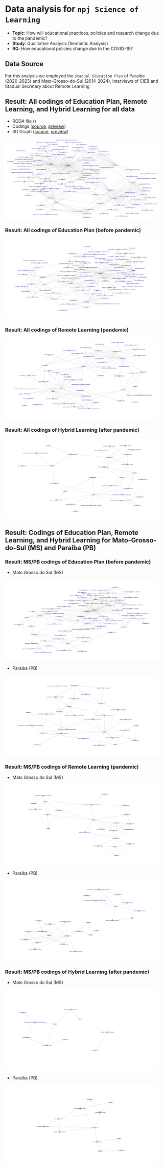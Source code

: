 # Data analysis for `npj Science of Learning`

 - **Topic**: How will educational practices, policies and research change due to the pandemic?
 - **Study**: Qualitative Analysis (Semantic Analysis)
 - **RQ**: How educational policies change due to the COVID-19?

## Data Source

For this analysis we employed the `Stadual Education Plan` of Paraiba (2020-2023) and Mato-Grosso-do-Sul (2014-2024), Interviews of CIEB and Stadual Secretary about Remote Learning

## Result: All codings of Education Plan, Remote Learning, and Hybrid Learning for all data

 - RQDA file ()
 - Codings ([source](), [preview](https://htmlpreview.github.io/?https://github.com/geiser/npj-sci-learning/blob/main/results/all-codings-d3graph.html))
 - 3D Graph ([source](), [preview]())
 
 ![All codings](https://github.com/geiser/npj-sci-learning/blob/main/results/all-codings.png)
 
 
### Result: All codings of Education Plan (before pandemic) 


 ![All Education Plan](https://github.com/geiser/npj-sci-learning/blob/main/results/plan-codings.png)

### Result: All codings of Remote Learning (pandemic)

 ![All Remote Learning](https://github.com/geiser/npj-sci-learning/blob/main/results/remote-codings.png)


### Result: All codings of Hybrid Learning (after pandemic)

 ![All Hybrid Learning](https://github.com/geiser/npj-sci-learning/blob/main/results/hybrid-codings.png)



## Result: Codings of Education Plan, Remote Learning, and Hybrid Learning for Mato-Grosso-do-Sul (MS) and Paraiba (PB)

 
 
### Result: MS/PB codings of Education Plan (before pandemic) 

 - Mato Grosso do Sul (MS)
  
 ![MS Education Plan](https://github.com/geiser/npj-sci-learning/blob/main/results/plan-mato-grosso-do-sul.png)
 
  - Paraiba (PB)
 
 ![PB Education Plan](https://github.com/geiser/npj-sci-learning/blob/main/results/plan-paraiba.png)

### Result: MS/PB codings of Remote Learning (pandemic)

 - Mato Grosso do Sul (MS)
  
 ![MS Remote Learning](https://github.com/geiser/npj-sci-learning/blob/main/results/remote-mato-grosso-do-sul.png)
 
 
  - Paraiba (PB)
 
 ![PB Remote Learning](https://github.com/geiser/npj-sci-learning/blob/main/results/remote-paraiba.png)


### Result: MS/PB codings of Hybrid Learning (after pandemic)

 - Mato Grosso do Sul (MS)
  
 ![MS Hybrid Learning](https://github.com/geiser/npj-sci-learning/blob/main/results/hybrid-mato-grosso-do-sul.png)
 
  - Paraiba (PB)
 
 ![PB Hybrid Learning](https://github.com/geiser/npj-sci-learning/blob/main/results/hybrid-paraiba.png)

 
 

